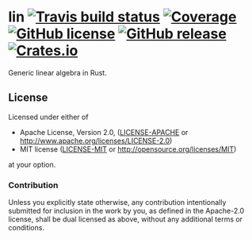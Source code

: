 # lin       [![Travis build status](https://img.shields.io/travis/hawkw/lin/master.svg?style=flat-square)](https://travis-ci.org/hawkw/lin) [![Coverage](https://img.shields.io/codecov/c/github/lin/master.svg?style=flat-square)](http://codecov.io/github/hawkw/lin?branch=master) [![GitHub license](https://img.shields.io/crates/l/lin.svg?style=flat-square)](https://github.com/hawkw/lin/blob/master/LICENSE) [![GitHub release](https://img.shields.io/github/release/hawkw/lin.svg?style=flat-square)](https://github.com/hawkw/lin/releases) [![Crates.io](https://img.shields.io/crates/v/lin.svg?style=flat-square)](https://crates.io/crates/lin)


Generic linear algebra in Rust.


## License

Licensed under either of

 * Apache License, Version 2.0, ([LICENSE-APACHE](LICENSE-APACHE) or http://www.apache.org/licenses/LICENSE-2.0)
 * MIT license ([LICENSE-MIT](LICENSE-MIT) or http://opensource.org/licenses/MIT)

at your option.

### Contribution

Unless you explicitly state otherwise, any contribution intentionally submitted
for inclusion in the work by you, as defined in the Apache-2.0 license, shall be dual licensed as above, without any
additional terms or conditions.
